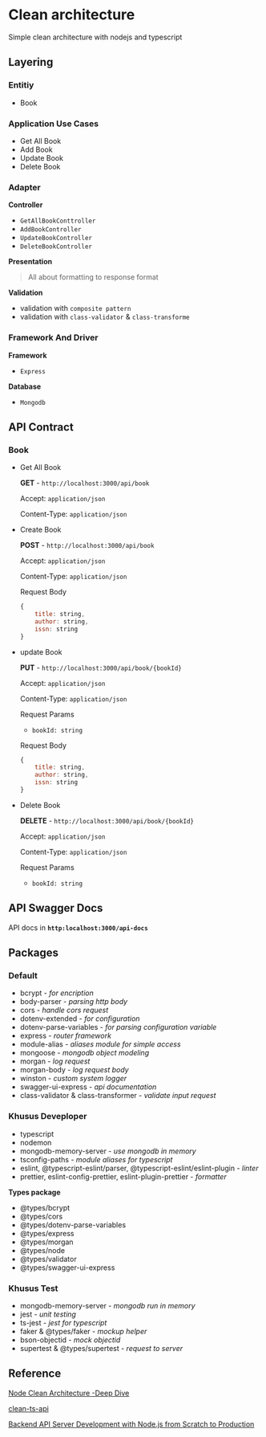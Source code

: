 # Clean architecture

Simple clean architecture with nodejs and typescript

## Layering

### Entitiy

- Book

### Application Use Cases

- Get All Book
- Add Book
- Update Book
- Delete Book

### Adapter

**Controller**

- `GetAllBookConttroller`
- `AddBookController`
- `UpdateBookController`
- `DeleteBookController`

**Presentation**

> All about formatting to response format

**Validation**

- validation with `composite pattern`
- validation with `class-validator` & `class-transforme`

### Framework And Driver

**Framework**

- `Express`

**Database**

- `Mongodb`

## API Contract

### Book

- Get All Book

  **GET** - `http://localhost:3000/api/book`

  Accept: `application/json`

  Content-Type: `application/json`

- Create Book

  **POST** - `http://localhost:3000/api/book`

  Accept: `application/json`

  Content-Type: `application/json`

  Request Body

  ```js
  {
      title: string,
      author: string,
      issn: string
  }
  ```

- update Book

  **PUT** - `http://localhost:3000/api/book/{bookId}`

  Accept: `application/json`

  Content-Type: `application/json`

  Request Params

  - `bookId: string`

  Request Body

  ```js
  {
      title: string,
      author: string,
      issn: string
  }
  ```

- Delete Book

  **DELETE** - `http://localhost:3000/api/book/{bookId}`

  Accept: `application/json`

  Content-Type: `application/json`

  Request Params

  - `bookId: string`

## API Swagger Docs

API docs in **`http:localhost:3000/api-docs`**

## Packages

### Default

- bcrypt - _for encription_
- body-parser - _parsing http body_
- cors - _handle cors request_
- dotenv-extended - _for configuration_
- dotenv-parse-variables - _for parsing configuration variable_
- express - _router framework_
- module-alias - _aliases module for simple access_
- mongoose - _mongodb object modeling_
- morgan - _log request_
- morgan-body - _log request body_
- winston - _custom system logger_
- swagger-ui-express - _api documentation_
- class-validator & class-transformer - _validate input request_

### Khusus Deveploper

- typescript
- nodemon
- mongodb-memory-server - _use mongodb in memory_
- tsconfig-paths - _module aliases for typescript_
- eslint, @typescript-eslint/parser, @typescript-eslint/eslint-plugin - _linter_
- prettier, eslint-config-prettier, eslint-plugin-prettier - _formatter_

**Types package**

- @types/bcrypt
- @types/cors
- @types/dotenv-parse-variables
- @types/express
- @types/morgan
- @types/node
- @types/validator
- @types/swagger-ui-express

### Khusus Test

- mongodb-memory-server - _mongodb run in memory_
- jest - _unit testing_
- ts-jest - _jest for typescript_
- faker & @types/faker - _mockup helper_
- bson-objectid - _mock objectid_
- supertest & @types/supertest - _request to server_

## Reference

[Node Clean Architecture -Deep Dive](https://roystack.home.blog/2019/10/22/node-clean-architecture-deep-dive)

[clean-ts-api](https://github.com/rmanguinho/clean-ts-api)

[Backend API Server Development with Node.js from Scratch to Production](https://losikov.medium.com/backend-api-server-development-with-node-js-from-scratch-to-production-fe3d3b860003)
